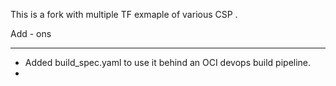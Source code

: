This is a fork with multiple TF exmaple of various CSP .

Add - ons 

-----

- Added build_spec.yaml to use it behind an OCI devops build pipeline.
- 